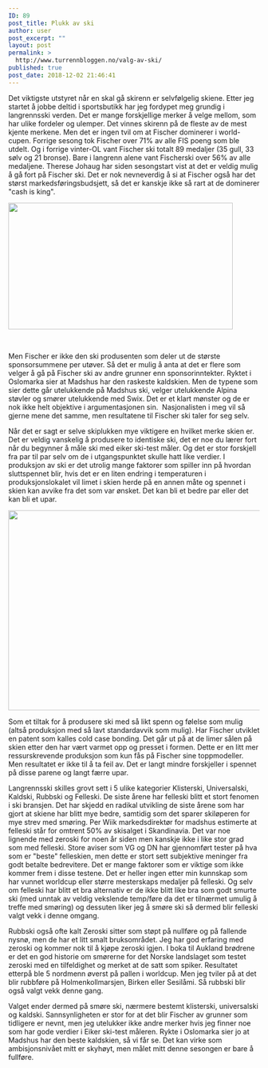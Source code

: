 ```yaml
---
ID: 89
post_title: Plukk av ski
author: user
post_excerpt: ""
layout: post
permalink: >
  http://www.turrennbloggen.no/valg-av-ski/
published: true
post_date: 2018-12-02 21:46:41
---
```

Det viktigste utstyret når en skal gå skirenn er selvfølgelig skiene. Etter jeg startet å jobbe deltid i sportsbutikk har jeg fordypet meg grundig i langrennsski verden. Det er mange forskjellige merker å velge mellom, som har ulike fordeler og ulemper. Det vinnes skirenn på de fleste av de mest kjente merkene. Men det er ingen tvil om at Fischer dominerer i world-cupen. Forrige sesong tok Fischer over 71% av alle FIS poeng som ble utdelt. Og i forrige vinter-OL vant Fischer ski totalt 89 medaljer (35 gull, 33 sølv og 21 bronse). Bare i langrenn alene vant Fischerski over 56% av alle medaljene. Therese Johaug har siden sesongstart vist at det er veldig mulig å gå fort på Fischer ski. Det er nok nevneverdig å si at Fischer også har det størst markedsføringsbudsjett, så det er kanskje ikke så rart at de dominerer "cash is king".

<img class="alignright wp-image-93" src="http://www.turrennbloggen.no/wp-content/uploads/2018/12/Klæbo-300x169.jpg" alt="" width="450" height="253" />

&nbsp;

Men Fischer er ikke den ski produsenten som deler ut de største sponsorsummene per utøver. Så det er mulig å anta at det er flere som velger å gå på Fischer ski av andre grunner enn sponsorinntekter. Ryktet i Oslomarka sier at Madshus har den raskeste kaldskien. Men de typene som sier dette går utelukkende på Madshus ski, velger utelukkende Alpina støvler og smører utelukkende med Swix. Det er et klart mønster og de er nok ikke helt objektive i argumentasjonen sin.  Nasjonalisten i meg vil så gjerne mene det samme, men resultatene til Fischer ski taler for seg selv.

Når det er sagt er selve skiplukken mye viktigere en hvilket merke skien er. Det er veldig vanskelig å produsere to identiske ski, det er noe du lærer fort når du begynner å måle ski med eiker ski-test måler. Og det er stor forskjell fra par til par selv om de i utgangspunktet skulle hatt like verdier. I produksjon av ski er det utrolig mange faktorer som spiller inn på hvordan sluttspennet blir, hvis det er en liten endring i temperaturen i produksjonslokalet vil limet i skien herde på en annen måte og spennet i skien kan avvike fra det som var ønsket. Det kan bli et bedre par eller det kan bli et upar.

<img class="aligncenter wp-image-96" src="http://www.turrennbloggen.no/wp-content/uploads/2018/12/eiker-300x120.jpg" alt="" width="1000" height="400" />

Som et tiltak for å produsere ski med så likt spenn og følelse som mulig (altså produksjon med så lavt standardavvik som mulig). Har Fischer utviklet en patent som kalles cold case bonding. Det går ut på at de limer sålen på skien etter den har vært varmet opp og presset i formen. Dette er en litt mer ressurskrevende produksjon som kun fås på Fischer sine toppmodeller. Men resultatet er ikke til å ta feil av. Det er langt mindre forskjeller i spennet på disse parene og langt færre upar.

<script async src="//pagead2.googlesyndication.com/pagead/js/adsbygoogle.js"></script>
<ins class="adsbygoogle"
     style="display:block; text-align:center;"
     data-ad-layout="in-article"
     data-ad-format="fluid"
     data-ad-client="ca-pub-4239823402717670"
     data-ad-slot="4705258891"></ins>
<script>
     (adsbygoogle = window.adsbygoogle || []).push({});
</script>

Langrennsski skilles grovt sett i 5 ulike kategorier Klisterski, Universalski, Kaldski, Rubbski og Felleski. De siste årene har felleski blitt et stort fenomen i ski bransjen. Det har skjedd en radikal utvikling de siste årene som har gjort at skiene har blitt mye bedre, samtidig som det sparer skiløperen for mye strev med smøring. Per Wiik markedsdirektør for madshus estimerte at felleski står for omtrent 50% av skisalget i Skandinavia. Det var noe lignende med zeroski for noen år siden men kanskje ikke i like stor grad som med felleski. Store aviser som VG og DN har gjennomført tester på hva som er "beste" felleskien, men dette er stort sett subjektive meninger fra godt betalte bedrevitere. Det er mange faktorer som er viktige som ikke kommer frem i disse testene. Det er heller ingen etter min kunnskap som har vunnet worldcup eller større mesterskaps medaljer på felleski. Og selv om felleski har blitt et bra alternativ er de ikke blitt like bra som godt smurte ski (med unntak av veldig vekslende temp/føre da det er tilnærmet umulig å treffe med smøring) og dessuten liker jeg å smøre ski så dermed blir felleski valgt vekk i denne omgang.

Rubbski også ofte kalt Zeroski sitter som støpt på nullføre og på fallende nysnø, men de har et litt smalt bruksområdet. Jeg har god erfaring med zeroski og kommer nok til å kjøpe zeroski igjen. I boka til Aukland brødrene er det en god historie om smørerne for det Norske landslaget som testet zeroski med en tilfeldighet og merket at de satt som spiker. Resultatet etterpå ble 5 nordmenn øverst på pallen i worldcup. Men jeg tviler på at det blir rubbføre på Holmenkollmarsjen, Birken eller Sesilåmi. Så rubbski blir også valgt vekk denne gang.

Valget ender dermed på smøre ski, nærmere bestemt klisterski, universalski og kaldski. Sannsynligheten er stor for at det blir Fischer av grunner som tidligere er nevnt, men jeg utelukker ikke andre merker hvis jeg finner noe som har gode verdier i Eiker ski-test måleren. Rykte i Oslomarka sier jo at Madshus har den beste kaldskien, så vi får se. Det kan virke som ambisjonsnivået mitt er skyhøyt, men målet mitt denne sesongen er bare å fullføre.